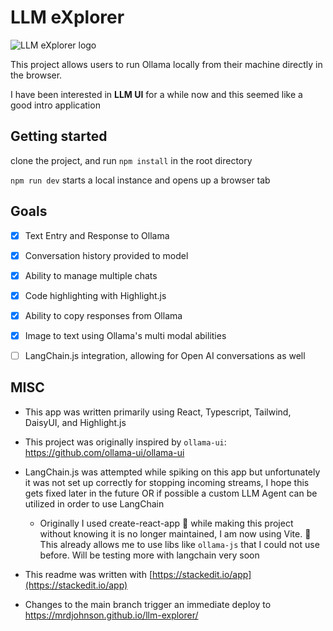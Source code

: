 # LLM eXplorer

  ![LLM eXplorer logo](https://raw.githubusercontent.com/mrdjohnson/llm-explorer/main/public/LLMX.png)

This project allows users to run Ollama locally from their machine directly in the browser.

I have been interested in **LLM UI** for a while now and this seemed like a good intro application

  

## Getting started

  

clone the project, and run `npm install` in the root directory

  
`npm run dev` starts a local instance and opens up a browser tab

  

## Goals

  

- [x] Text Entry and Response to Ollama

- [x] Conversation history provided to model

- [x] Ability to manage multiple chats

- [x] Code highlighting with Highlight.js

- [x] Ability to copy responses from Ollama

- [x] Image to text using Ollama's multi modal abilities

- [ ] LangChain.js integration, allowing for Open AI conversations as well

  

## MISC

  

- This app was written primarily using React, Typescript, Tailwind, DaisyUI, and Highlight.js

- This project was originally inspired by `ollama-ui`: https://github.com/ollama-ui/ollama-ui


- LangChain.js was attempted while spiking on this app but unfortunately it was not set up correctly for stopping incoming streams, I hope this gets fixed later in the future OR if possible a custom LLM Agent can be utilized in order to use LangChain

  - Originally I used create-react-app 👴 while making this project without knowing it is no longer maintained, I am now using Vite. 🤞 This already allows me to use libs like `ollama-js` that I could not use before. Will be testing more with langchain very soon

- This readme was written with [https://stackedit.io/app](https://stackedit.io/app)

- Changes to the main branch trigger an immediate deploy to https://mrdjohnson.github.io/llm-explorer/